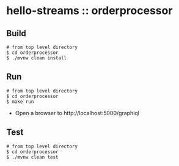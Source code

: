 # hello-streams :: orderprocessor

## Build

```
# from top level directory
$ cd orderprocessor
$ ./mvnw clean install
```

## Run
```
# from top level directory
$ cd orderprocessor
$ make run
```

- Open a browser to http://localhost:5000/graphiql


## Test
```
# from top level directory
$ cd orderprocessor
$ ./mvnw clean test
```
